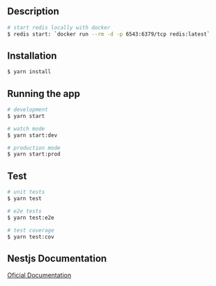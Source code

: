 ## Description

```bash
# start redis locally with docker 
$ redis start: `docker run --rm -d -p 6543:6379/tcp redis:latest`
```

## Installation

```bash
$ yarn install
```

## Running the app

```bash
# development
$ yarn start

# watch mode
$ yarn start:dev

# production mode
$ yarn start:prod
```

## Test

```bash
# unit tests
$ yarn test

# e2e tests
$ yarn test:e2e

# test coverage
$ yarn test:cov
```

## Nestjs Documentation
[Oficial Documentation](https://docs.nestjs.com)
